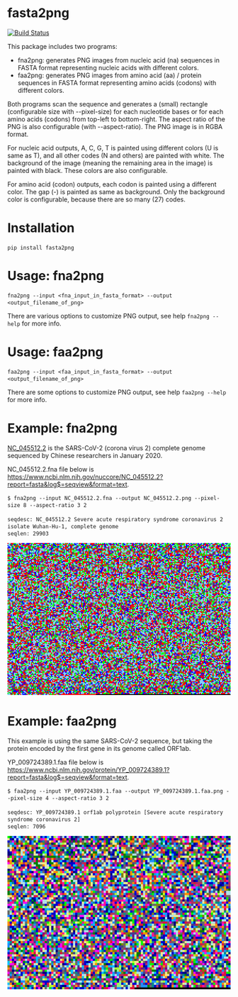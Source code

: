
# fasta2png

[![Build Status](https://travis-ci.com/metebalci/fasta2png.svg?branch=master)](https://travis-ci.com/metebalci/fasta2png)

This package includes two programs:

- fna2png: generates PNG images from nucleic acid (na) sequences in FASTA format representing nucleic acids with different colors.
- faa2png: generates PNG images from amino acid (aa) / protein sequences in FASTA format representing amino acids (codons) with different colors.

Both programs scan the sequence and generates a (small) rectangle (configurable size with --pixel-size) for each nucleotide bases or for each amino acids (codons) from top-left to bottom-right. The aspect ratio of the PNG is also configurable (with --aspect-ratio). The PNG image is in RGBA format.

For nucleic acid outputs, A, C, G, T is painted using different colors (U is same as T), and all other codes (N and others) are painted with white. The background of the image (meaning the remaining area in the image) is painted with black. These colors are also configurable.

For amino acid (codon) outputs, each codon is painted using a different color. The gap (-) is painted as same as background. Only the background color is configurable, because there are so many (27) codes.

# Installation

```
pip install fasta2png
```

# Usage: fna2png

```
fna2png --input <fna_input_in_fasta_format> --output <output_filename_of_png>
```

There are various options to customize PNG output, see help `fna2png --help` for more info.

# Usage: faa2png

```
faa2png --input <faa_input_in_fasta_format> --output <output_filename_of_png>
```

There are some options to customize PNG output, see help `faa2png --help` for more info.

# Example: fna2png

[NC_045512.2](https://www.ncbi.nlm.nih.gov/nuccore/NC_045512) is the SARS-CoV-2 (corona virus 2) complete genome sequenced by Chinese researchers in January 2020.

NC_045512.2.fna file below is https://www.ncbi.nlm.nih.gov/nuccore/NC_045512.2?report=fasta&log$=seqview&format=text.

```
$ fna2png --input NC_045512.2.fna --output NC_045512.2.png --pixel-size 8 --aspect-ratio 3 2

seqdesc: NC_045512.2 Severe acute respiratory syndrome coronavirus 2 isolate Wuhan-Hu-1, complete genome
seqlen: 29903
```

![NC_045512.2.fna.png](NC_045512.2.fna.png)

# Example: faa2png

This example is using the same SARS-CoV-2 sequence, but taking the protein encoded by the first gene in its genome called ORF1ab.

YP_009724389.1.faa file below is https://www.ncbi.nlm.nih.gov/protein/YP_009724389.1?report=fasta&log$=seqview&format=text.

```
$ faa2png --input YP_009724389.1.faa --output YP_009724389.1.faa.png --pixel-size 4 --aspect-ratio 3 2

seqdesc: YP_009724389.1 orf1ab polyprotein [Severe acute respiratory syndrome coronavirus 2]
seqlen: 7096
```

![YP_009724389.1.faa.png](YP_009724389.1.faa.png)
